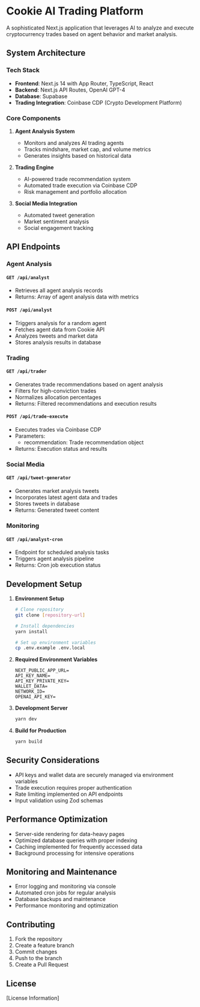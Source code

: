 # Cookie AI Trading Platform

A sophisticated Next.js application that leverages AI to analyze and execute cryptocurrency trades based on agent behavior and market analysis.

## System Architecture

### Tech Stack

- **Frontend**: Next.js 14 with App Router, TypeScript, React
- **Backend**: Next.js API Routes, OpenAI GPT-4
- **Database**: Supabase
- **Trading Integration**: Coinbase CDP (Crypto Development Platform)

### Core Components

1. **Agent Analysis System**

   - Monitors and analyzes AI trading agents
   - Tracks mindshare, market cap, and volume metrics
   - Generates insights based on historical data

2. **Trading Engine**

   - AI-powered trade recommendation system
   - Automated trade execution via Coinbase CDP
   - Risk management and portfolio allocation

3. **Social Media Integration**
   - Automated tweet generation
   - Market sentiment analysis
   - Social engagement tracking

## API Endpoints

### Agent Analysis

#### `GET /api/analyst`

- Retrieves all agent analysis records
- Returns: Array of agent analysis data with metrics

#### `POST /api/analyst`

- Triggers analysis for a random agent
- Fetches agent data from Cookie API
- Analyzes tweets and market data
- Stores analysis results in database

### Trading

#### `GET /api/trader`

- Generates trade recommendations based on agent analysis
- Filters for high-conviction trades
- Normalizes allocation percentages
- Returns: Filtered recommendations and execution results

#### `POST /api/trade-execute`

- Executes trades via Coinbase CDP
- Parameters:
  - recommendation: Trade recommendation object
- Returns: Execution status and results

### Social Media

#### `GET /api/tweet-generator`

- Generates market analysis tweets
- Incorporates latest agent data and trades
- Stores tweets in database
- Returns: Generated tweet content

### Monitoring

#### `GET /api/analyst-cron`

- Endpoint for scheduled analysis tasks
- Triggers agent analysis pipeline
- Returns: Cron job execution status

## Development Setup

1. **Environment Setup**

   ```bash
   # Clone repository
   git clone [repository-url]

   # Install dependencies
   yarn install

   # Set up environment variables
   cp .env.example .env.local
   ```

2. **Required Environment Variables**

   ```
   NEXT_PUBLIC_APP_URL=
   API_KEY_NAME=
   API_KEY_PRIVATE_KEY=
   WALLET_DATA=
   NETWORK_ID=
   OPENAI_API_KEY=
   ```

3. **Development Server**

   ```bash
   yarn dev
   ```

4. **Build for Production**
   ```bash
   yarn build
   ```

## Security Considerations

- API keys and wallet data are securely managed via environment variables
- Trade execution requires proper authentication
- Rate limiting implemented on API endpoints
- Input validation using Zod schemas

## Performance Optimization

- Server-side rendering for data-heavy pages
- Optimized database queries with proper indexing
- Caching implemented for frequently accessed data
- Background processing for intensive operations

## Monitoring and Maintenance

- Error logging and monitoring via console
- Automated cron jobs for regular analysis
- Database backups and maintenance
- Performance monitoring and optimization

## Contributing

1. Fork the repository
2. Create a feature branch
3. Commit changes
4. Push to the branch
5. Create a Pull Request

## License

[License Information]
